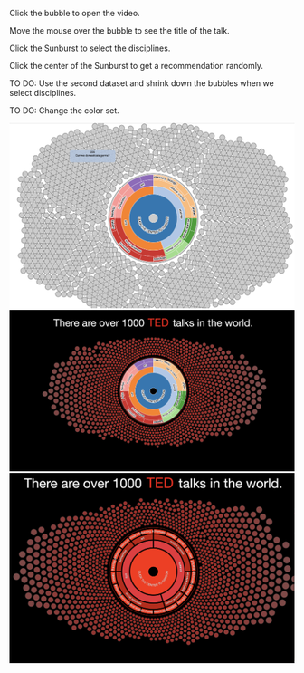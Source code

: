 <p>Click the bubble to open the video.</p>
<p>Move the mouse over the bubble to see the title of the talk.</p>
<p>Click the Sunburst to select the disciplines.</p>
<p>Click the center of the Sunburst to get a recommendation randomly.</p>
<p>TO DO: Use the second dataset and shrink down the bubbles when we select disciplines.</p>
<p>TO DO: Change the color set.</p>


<img src="./version1.png">
<img src="./version2.png">
<img src="./version3.png">